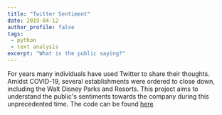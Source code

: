```yaml
---
title: "Twitter Sentiment"
date: 2019-04-12
author_profile: false
tags: 
 - python
 - text analysis
excerpt: "What is the public saying?"
---
```


For years many individuals have used Twitter to share their thoughts. Amidst COVID-19, several establishments were ordered to close down, including the Walt Disney Parks and Resorts. This project aims to understand the public's sentiments towards the company during this unprecedented time. The code can be found [here](https://github.com/jckett/Twitter_Sentiment)

